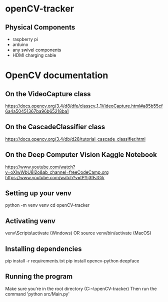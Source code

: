 # openCV-tracker
## Physical Components
- raspberry pi
- arduino
- any swivel components
- HDMI charging cable

# OpenCV documentation
## On the VideoCapture class
https://docs.opencv.org/3.4/d8/dfe/classcv_1_1VideoCapture.html#a85b55cf6a4a50451367ba96b65218ba1

## On the CascadeClassifier class
https://docs.opencv.org/3.4/db/d28/tutorial_cascade_classifier.html

## On the Deep Computer Vision Kaggle Notebook
https://www.youtube.com/watch?v=oXlwWbU8l2o&ab_channel=freeCodeCamp.org
https://www.youtube.com/watch?v=tPYj3fFJGjk

## Setting up your venv
python -m venv venv
cd openCV-tracker

## Activating venv
venv\Scripts\activate (Windows) OR source venv/bin/activate (MacOS)

## Installing dependencies
pip install -r requirements.txt
pip install opencv-python deepface

## Running the program
Make sure you're in the root directory (C:\~\openCV-tracker)
Then run the command 'python src/Main.py'